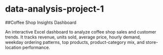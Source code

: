 # data-analysis-project-1
##Coffee Shop Insights Dashboard

An interactive Excel dashboard to analyze coffee shop sales and customer trends. It tracks revenue, units sold, average price, hourly demand, weekday ordering patterns, top products, product-category mix, and store-location performance.
